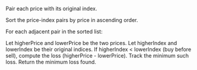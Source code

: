 Pair each price with its original index.

Sort the price-index pairs by price in ascending order.

For each adjacent pair in the sorted list:

Let higherPrice and lowerPrice be the two prices.
Let higherIndex and lowerIndex be their original indices.
If higherIndex < lowerIndex (buy before sell), compute the loss (higherPrice - lowerPrice).
Track the minimum such loss.
Return the minimum loss found.